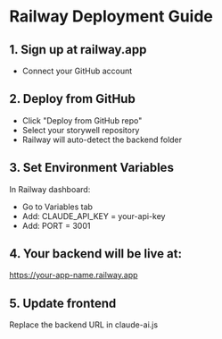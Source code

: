 # Railway Deployment Guide

## 1. Sign up at railway.app
- Connect your GitHub account

## 2. Deploy from GitHub
- Click "Deploy from GitHub repo"
- Select your storywell repository
- Railway will auto-detect the backend folder

## 3. Set Environment Variables
In Railway dashboard:
- Go to Variables tab
- Add: CLAUDE_API_KEY = your-api-key
- Add: PORT = 3001

## 4. Your backend will be live at:
https://your-app-name.railway.app

## 5. Update frontend
Replace the backend URL in claude-ai.js